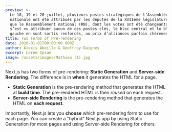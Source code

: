 ```yaml
---
preview: >-
  Le 18, 19 et 20 juillet, plusieurs postes stratégiques de l’Assemblée
  nationale ont été attribués par les députés de la XVIIème législature. Tandis
  que le Rassemblement national (RN), dont les votes ont été changeants, ne
  s’est vu attribuer aucun de ces postes clés, le bloc central et le bloc de
  gauche en sont sortis renforcés, au prix d’alliances parfois chèrement payées.
title: Two Forms of Pre-rendering
date: 2020-01-01T00:00:00.000Z
author: Alexis Abeille & Geoffroy Daignes
excerpt: Lorem Ipsum
image: /assets/images/Mathieu (1).jpg
---
```


Next.js has two forms of pre-rendering: **Static Generation** and **Server-side Rendering**. The difference is in **when** it generates the HTML for a page.

* **Static Generation** is the pre-rendering method that generates the HTML at **build time**. The pre-rendered HTML is then *reused* on each request.
* **Server-side Rendering** is the pre-rendering method that generates the HTML on **each request**.

Importantly, Next.js lets you **choose** which pre-rendering form to use for each page. You can create a "hybrid" Next.js app by using Static Generation for most pages and using Server-side Rendering for others.
